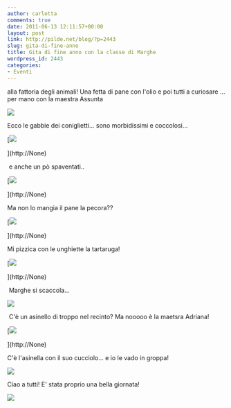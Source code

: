 ```yaml
---
author: carlotta
comments: true
date: 2011-06-13 12:11:57+00:00
layout: post
link: http://pilde.net/blog/?p=2443
slug: gita-di-fine-anno
title: Gita di fine anno con la classe di Marghe
wordpress_id: 2443
categories:
- Eventi
---
```


alla fattoria degli animali! Una fetta di pane con l'olio e poi tutti a curiosare ... per mano con la maestra Assunta

![]({{baseurl}}/uploads/2011/06/gita_marghe.jpg)




Ecco le gabbie dei coniglietti... sono morbidissimi e coccolosi...

[![]({{baseurl}}/uploads/2011/06/marghe_coniglio.jpg)


](http://None)




 e anche un pò spaventati..

[![]({{baseurl}}/uploads/2011/06/mati_coniglio.jpg)


](http://None)




Ma non lo mangia il pane la pecora??

[![]({{baseurl}}/uploads/2011/06/mati_pecora.jpg)


](http://None)




Mi pizzica con le unghiette la tartaruga!

[![]({{baseurl}}/uploads/2011/06/mati_tartaruga.jpg)


](http://None)




[](http://None)




 Marghe si scaccola...

![]({{baseurl}}/uploads/2011/06/caccole.jpg)




 C'è un asinello di troppo nel recinto? Ma nooooo è la maetsra Adriana!

[![]({{baseurl}}/uploads/2011/06/adriana_asinelli.jpg)


](http://None)




C'è l'asinella con il suo cucciolo... e io le vado in groppa!

![]({{baseurl}}/uploads/2011/06/a_cavallo.jpg)




Ciao a tutti! E' stata proprio una bella giornata!

![]({{baseurl}}/uploads/2011/06/mati_mm.jpg)



